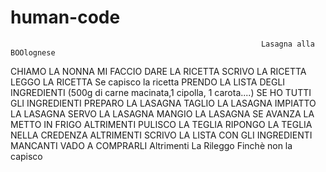# human-code

                                                            Lasagna alla BOOlognese

CHIAMO LA NONNA
MI FACCIO DARE LA RICETTA
SCRIVO LA RICETTA
LEGGO LA RICETTA
  Se capisco la ricetta
    PRENDO LA LISTA DEGLI INGREDIENTI
    (500g di carne macinata,1 cipolla, 1 carota....)
        SE HO TUTTI GLI INGREDIENTI
        PREPARO LA LASAGNA
        TAGLIO LA LASAGNA
        IMPIATTO LA LASAGNA
        SERVO LA LASAGNA
        MANGIO LA LASAGNA
        SE AVANZA
        LA METTO IN FRIGO
        ALTRIMENTI 
        PULISCO LA TEGLIA
        RIPONGO LA TEGLIA NELLA CREDENZA
    ALTRIMENTI 
        SCRIVO LA LISTA CON GLI INGREDIENTI MANCANTI
        VADO A COMPRARLI
  Altrimenti
    La Rileggo
    Finchè non la capisco 




